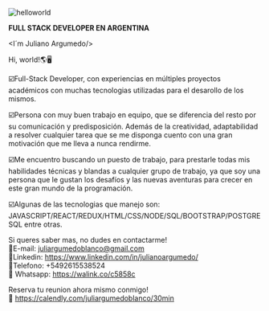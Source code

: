 

![helloworld](https://user-images.githubusercontent.com/99204088/184940610-9c51553a-7c31-4da1-89fe-8ab0e24f26ef.jpeg)
      
      
**FULL STACK DEVELOPER EN ARGENTINA**

<I´m Juliano Argumedo/>

Hi, world!🌎🖥

☑️Full-Stack Developer, con experiencias en múltiples proyectos académicos con muchas tecnologias utilizadas para el desarollo de los mismos.

☑️Persona con muy buen trabajo en equipo, que se diferencia del resto por su comunicación y predisposición. Además de la creatividad, adaptabilidad a resolver cualquier tarea que se me disponga cuento con una gran motivación que me lleva a nunca rendirme.

☑️Me encuentro buscando un puesto de trabajo, para prestarle todas mis habilidades técnicas y blandas a cualquier grupo de trabajo, ya que soy una persona que le gustan los desafíos y las nuevas aventuras para crecer en este gran mundo de la programación.

☑️Algunas de las tecnologias que manejo son: JAVASCRIPT/REACT/REDUX/HTML/CSS/NODE/SQL/BOOTSTRAP/POSTGRESQL entre otras.

Si queres saber mas, no dudes en contactarme! <br/>
📌E-mail: juliargumedoblanco@gmail.com <br/>
📌Linkedin: https://www.linkedin.com/in/julianoargumedo/ <br/>
📌Telefono: +5492615538524  <br/>
📌 Whatsapp: https://walink.co/c5858c  <br/>

Reserva tu reunion ahora mismo conmigo!  <br/>
📌 https://calendly.com/juliargumedoblanco/30min
